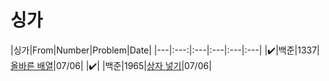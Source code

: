# 싱가

|싱가|From|Number|Problem|Date|
|---|:---:|:---|:---|:---|:---|
|✔️|백준|1337|[올바른 배열](https://www.acmicpc.net/problem/1337)|07/06|
|✔️| |백준|1965|[상자 넣기](https://www.acmicpc.net/problem/1965)|07/06|
